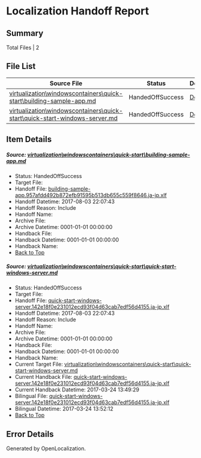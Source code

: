 # <a name='report-top'></a> Localization Handoff Report

## Summary
 Total Files | 2

## File List
 Source File | Status | Details 
 ----------- | ------ | ------- 
 [virtualization\windowscontainers\quick-start\building-sample-app.md](https://github.com/Microsoft/Virtualization-Documentation-Private/blob/2be85d176ca76205fee5bf2008a0aeececa204e4/virtualization/windowscontainers/quick-start/building-sample-app.md) | HandedOffSuccess | [Details](#e8602f81b547dec6cb25dd2ca219aab49a4c3005350)
 [virtualization\windowscontainers\quick-start\quick-start-windows-server.md](https://github.com/Microsoft/Virtualization-Documentation-Private/blob/2be85d176ca76205fee5bf2008a0aeececa204e4/virtualization/windowscontainers/quick-start/quick-start-windows-server.md) | HandedOffSuccess | [Details](#8eccd365c9d740d9e71ba9f8472d378f2f4e29c1396)

## Item Details
##### <a name='e8602f81b547dec6cb25dd2ca219aab49a4c3005350'></a> Source: [virtualization\windowscontainers\quick-start\building-sample-app.md](https://github.com/Microsoft/Virtualization-Documentation-Private/blob/2be85d176ca76205fee5bf2008a0aeececa204e4/virtualization/windowscontainers/quick-start/building-sample-app.md)
* Status: HandedOffSuccess
* Target File: 
* Handoff File: [building-sample-app.957afdd492b872efb91595b513db655c559f8646.ja-jp.xlf](https://github.com/MicrosoftDocs/Virtualization-Documentation-Private.handoff/blob/82db08104b059090130b7fa2edfaa7bbddc46f4a/ol-handoff/MicrosoftDocs/Virtualization-Documentation-Private.ja-jp/live/building-sample-app.957afdd492b872efb91595b513db655c559f8646.ja-jp.xlf)
* Handoff Datetime: 2017-08-03 22:07:43
* Handoff Reason: Include
* Handoff Name: 
* Archive File: 
* Archive Datetime: 0001-01-01 00:00:00
* Handback File: 
* Handback Datetime: 0001-01-01 00:00:00
* Handback Name: 
* [Back to Top](#report-top)

##### <a name='8eccd365c9d740d9e71ba9f8472d378f2f4e29c1396'></a> Source: [virtualization\windowscontainers\quick-start\quick-start-windows-server.md](https://github.com/Microsoft/Virtualization-Documentation-Private/blob/2be85d176ca76205fee5bf2008a0aeececa204e4/virtualization/windowscontainers/quick-start/quick-start-windows-server.md)
* Status: HandedOffSuccess
* Target File: 
* Handoff File: [quick-start-windows-server.142e18f0e231012ecd93f04d63cab7edf56d4155.ja-jp.xlf](https://github.com/MicrosoftDocs/Virtualization-Documentation-Private.handoff/blob/82db08104b059090130b7fa2edfaa7bbddc46f4a/ol-handoff/MicrosoftDocs/Virtualization-Documentation-Private.ja-jp/live/quick-start-windows-server.142e18f0e231012ecd93f04d63cab7edf56d4155.ja-jp.xlf)
* Handoff Datetime: 2017-08-03 22:07:43
* Handoff Reason: Include
* Handoff Name: 
* Archive File: 
* Archive Datetime: 0001-01-01 00:00:00
* Handback File: 
* Handback Datetime: 0001-01-01 00:00:00
* Handback Name: 
* Current Target File: [virtualization\windowscontainers\quick-start\quick-start-windows-server.md](https://github.com/MicrosoftDocs/Virtualization-Documentation-Private.ja-jp/blob/91030ef0e75c0d62ca730a9927fb3c05707fb87f/virtualization/windowscontainers/quick-start/quick-start-windows-server.md)
* Current Handback File: [quick-start-windows-server.142e18f0e231012ecd93f04d63cab7edf56d4155.ja-jp.xlf](https://github.com/MicrosoftDocs/Virtualization-Documentation-Private.handback/blob/6969c74d9ea57e4b4be2660a95b860b9dc396fd6/ol-handback/Microsoft/Virtualization-Documentation-Private.ja-jp/live/quick-start-windows-server.142e18f0e231012ecd93f04d63cab7edf56d4155.ja-jp.xlf)
* Current Handback Datetime: 2017-03-24 13:49:29
* Bilingual File: [quick-start-windows-server.142e18f0e231012ecd93f04d63cab7edf56d4155.ja-jp.xlf](https://github.com/MicrosoftDocs/Virtualization-Documentation-Private.handback/blob/6969c74d9ea57e4b4be2660a95b860b9dc396fd6/ol-handback/Microsoft/Virtualization-Documentation-Private.ja-jp/live/quick-start-windows-server.142e18f0e231012ecd93f04d63cab7edf56d4155.ja-jp.xlf)
* Bilingual Datetime: 2017-03-24 13:52:12
* [Back to Top](#report-top)


## Error Details

Generated by OpenLocalization.
